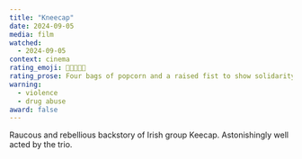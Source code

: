 ```yaml
---
title: "Kneecap"
date: 2024-09-05
media: film
watched:
  - 2024-09-05
context: cinema
rating_emoji: 🍿🍿🍿🍿✊
rating_prose: Four bags of popcorn and a raised fist to show solidarity for people resisting oppression.
warning:
  - violence
  - drug abuse
award: false
---
```


Raucous and rebellious backstory of Irish group Keecap. Astonishingly well acted by the trio.
